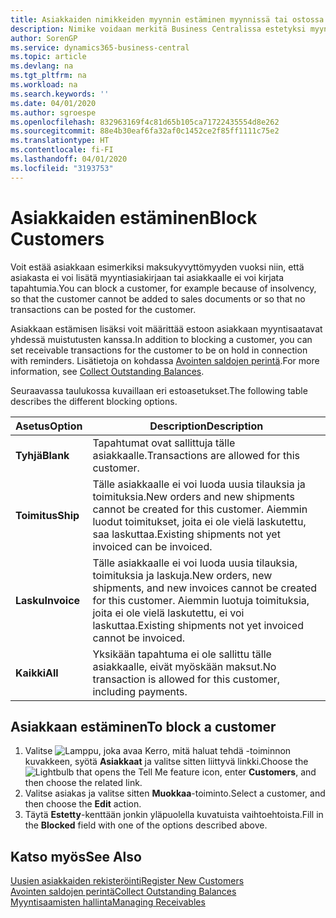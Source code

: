 ```yaml
---
title: Asiakkaiden nimikkeiden myynnin estäminen myynnissä tai ostossa
description: Nimike voidaan merkitä Business Centralissa estetyksi myynnin tai oston osalta tai kaikkia tarkoituksia varten.
author: SorenGP
ms.service: dynamics365-business-central
ms.topic: article
ms.devlang: na
ms.tgt_pltfrm: na
ms.workload: na
ms.search.keywords: ''
ms.date: 04/01/2020
ms.author: sgroespe
ms.openlocfilehash: 832963169f4c81d65b105ca71722435554d8e262
ms.sourcegitcommit: 88e4b30eaf6fa32af0c1452ce2f85ff1111c75e2
ms.translationtype: HT
ms.contentlocale: fi-FI
ms.lasthandoff: 04/01/2020
ms.locfileid: "3193753"
---
```

# <a name="block-customers"></a><span data-ttu-id="44c51-103">Asiakkaiden estäminen</span><span class="sxs-lookup"><span data-stu-id="44c51-103">Block Customers</span></span>
<span data-ttu-id="44c51-104">Voit estää asiakkaan esimerkiksi maksukyvyttömyyden vuoksi niin, että asiakasta ei voi lisätä myyntiasiakirjaan tai asiakkaalle ei voi kirjata tapahtumia.</span><span class="sxs-lookup"><span data-stu-id="44c51-104">You can block a customer, for example because of insolvency, so that the customer cannot be added to sales documents or so that no transactions can be posted for the customer.</span></span>

<span data-ttu-id="44c51-105">Asiakkaan estämisen lisäksi voit määrittää estoon asiakkaan myyntisaatavat yhdessä muistutusten kanssa.</span><span class="sxs-lookup"><span data-stu-id="44c51-105">In addition to blocking a customer, you can set receivable transactions for the customer to be on hold in connection with reminders.</span></span> <span data-ttu-id="44c51-106">Lisätietoja on kohdassa [Avointen saldojen perintä](receivables-collect-outstanding-balances.md).</span><span class="sxs-lookup"><span data-stu-id="44c51-106">For more information, see [Collect Outstanding Balances](receivables-collect-outstanding-balances.md).</span></span>   

<span data-ttu-id="44c51-107">Seuraavassa taulukossa kuvaillaan eri estoasetukset.</span><span class="sxs-lookup"><span data-stu-id="44c51-107">The following table describes the different blocking options.</span></span>  

|<span data-ttu-id="44c51-108">Asetus</span><span class="sxs-lookup"><span data-stu-id="44c51-108">Option</span></span>|<span data-ttu-id="44c51-109">Description</span><span class="sxs-lookup"><span data-stu-id="44c51-109">Description</span></span>|  
|--------------------|------------|  
|<span data-ttu-id="44c51-110">**Tyhjä**</span><span class="sxs-lookup"><span data-stu-id="44c51-110">**Blank**</span></span>|<span data-ttu-id="44c51-111">Tapahtumat ovat sallittuja tälle asiakkaalle.</span><span class="sxs-lookup"><span data-stu-id="44c51-111">Transactions are allowed for this customer.</span></span>|
|<span data-ttu-id="44c51-112">**Toimitus**</span><span class="sxs-lookup"><span data-stu-id="44c51-112">**Ship**</span></span>|<span data-ttu-id="44c51-113">Tälle asiakkaalle ei voi luoda uusia tilauksia ja toimituksia.</span><span class="sxs-lookup"><span data-stu-id="44c51-113">New orders and new shipments cannot be created for this customer.</span></span> <span data-ttu-id="44c51-114">Aiemmin luodut toimitukset, joita ei ole vielä laskutettu, saa laskuttaa.</span><span class="sxs-lookup"><span data-stu-id="44c51-114">Existing shipments not yet invoiced can be invoiced.</span></span>|  
|<span data-ttu-id="44c51-115">**Lasku**</span><span class="sxs-lookup"><span data-stu-id="44c51-115">**Invoice**</span></span>|<span data-ttu-id="44c51-116">Tälle asiakkaalle ei voi luoda uusia tilauksia, toimituksia ja laskuja.</span><span class="sxs-lookup"><span data-stu-id="44c51-116">New orders, new shipments, and new invoices cannot be created for this customer.</span></span> <span data-ttu-id="44c51-117">Aiemmin luotuja toimituksia, joita ei ole vielä laskutettu, ei voi laskuttaa.</span><span class="sxs-lookup"><span data-stu-id="44c51-117">Existing shipments not yet invoiced cannot be invoiced.</span></span>|  
|<span data-ttu-id="44c51-118">**Kaikki**</span><span class="sxs-lookup"><span data-stu-id="44c51-118">**All**</span></span>|<span data-ttu-id="44c51-119">Yksikään tapahtuma ei ole sallittu tälle asiakkaalle, eivät myöskään maksut.</span><span class="sxs-lookup"><span data-stu-id="44c51-119">No transaction is allowed for this customer, including payments.</span></span>|  

## <a name="to-block-a-customer"></a><span data-ttu-id="44c51-120">Asiakkaan estäminen</span><span class="sxs-lookup"><span data-stu-id="44c51-120">To block a customer</span></span>  
1. <span data-ttu-id="44c51-121">Valitse ![Lamppu, joka avaa Kerro, mitä haluat tehdä -toiminnon](media/ui-search/search_small.png "Kerro, mitä haluat tehdä") kuvakkeen, syötä **Asiakkaat** ja valitse sitten liittyvä linkki.</span><span class="sxs-lookup"><span data-stu-id="44c51-121">Choose the ![Lightbulb that opens the Tell Me feature](media/ui-search/search_small.png "Tell me what you want to do") icon, enter **Customers**, and then choose the related link.</span></span>
2. <span data-ttu-id="44c51-122">Valitse asiakas ja valitse sitten **Muokkaa**-toiminto.</span><span class="sxs-lookup"><span data-stu-id="44c51-122">Select a customer, and then choose the **Edit** action.</span></span>
3. <span data-ttu-id="44c51-123">Täytä **Estetty**-kenttään jonkin yläpuolella kuvatuista vaihtoehtoista.</span><span class="sxs-lookup"><span data-stu-id="44c51-123">Fill in the **Blocked** field with one of the options described above.</span></span>

## <a name="see-also"></a><span data-ttu-id="44c51-124">Katso myös</span><span class="sxs-lookup"><span data-stu-id="44c51-124">See Also</span></span>  
[<span data-ttu-id="44c51-125">Uusien asiakkaiden rekisteröinti</span><span class="sxs-lookup"><span data-stu-id="44c51-125">Register New Customers</span></span>](sales-how-register-new-customers.md)  
[<span data-ttu-id="44c51-126">Avointen saldojen perintä</span><span class="sxs-lookup"><span data-stu-id="44c51-126">Collect Outstanding Balances</span></span>](receivables-collect-outstanding-balances.md)  
[<span data-ttu-id="44c51-127">Myyntisaamisten hallinta</span><span class="sxs-lookup"><span data-stu-id="44c51-127">Managing Receivables</span></span>](receivables-manage-receivables.md)  
